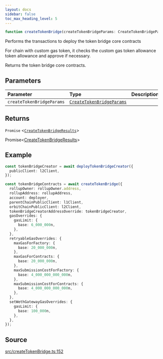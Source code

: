 ```yaml
---
layout: docs
sidebar: false
toc_max_heading_level: 5
---
```


```ts
function createTokenBridge(createTokenBridgeParams: CreateTokenBridgeParams): Promise<CreateTokenBridgeResults>
```

Performs the transactions to deploy the token bridge core contracts

For chain with custom gas token, it checks the custom gas token allowance
token allowance and approve if necessary.

Returns the token bridge core contracts.

## Parameters

| Parameter | Type | Description |
| :------ | :------ | :------ |
| `createTokenBridgeParams` | [`CreateTokenBridgeParams`](../type-aliases/CreateTokenBridgeParams.md) |  |

## Returns

`Promise` \<[`CreateTokenBridgeResults`](../type-aliases/CreateTokenBridgeResults.md)\>

Promise<[CreateTokenBridgeResults](../type-aliases/CreateTokenBridgeResults.md)>

## Example

```ts
const tokenBridgeCreator = await deployTokenBridgeCreator({
  publicClient: l2Client,
});

const tokenBridgeContracts = await createTokenBridge({
  rollupOwner: rollupOwner.address,
  rollupAddress: rollupAddress,
  account: deployer,
  parentChainPublicClient: l1Client,
  orbitChainPublicClient: l2Client,
  tokenBridgeCreatorAddressOverride: tokenBridgeCreator,
  gasOverrides: {
    gasLimit: {
      base: 6_000_000n,
    },
  },
  retryableGasOverrides: {
    maxGasForFactory: {
      base: 20_000_000n,
    },
    maxGasForContracts: {
      base: 20_000_000n,
    },
    maxSubmissionCostForFactory: {
      base: 4_000_000_000_000n,
    },
    maxSubmissionCostForContracts: {
      base: 4_000_000_000_000n,
    },
  },
  setWethGatewayGasOverrides: {
    gasLimit: {
      base: 100_000n,
    },
  },
});
```

## Source

[src/createTokenBridge.ts:152](https://github.com/OffchainLabs/arbitrum-orbit-sdk/blob/9d5595a042e42f7d6b9af10a84816c98ea30f330/src/createTokenBridge.ts#L152)
